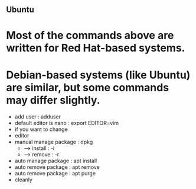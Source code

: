 ## Ubuntu
# Most of the commands above are written for Red Hat-based systems. 
# Debian-based systems (like Ubuntu) are similar, but some commands may differ slightly.
- add user                : adduser
- default editor is nano  : export EDITOR=vim
- if you want to change
- editor
- manual manage package   : dpkg
  - --> install             : -i
  - --> remove              : -r 
- auto manage package     : apt install
- auto remove package     : apt remove
- auto remove package     : apt purge
- cleanly
